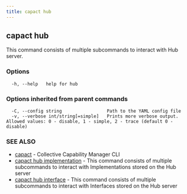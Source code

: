 ```yaml
---
title: capact hub
---
```


## capact hub

This command consists of multiple subcommands to interact with Hub server.

### Options

```
  -h, --help   help for hub
```

### Options inherited from parent commands

```
  -C, --config string                 Path to the YAML config file
  -v, --verbose int/string[=simple]   Prints more verbose output. Allowed values: 0 - disable, 1 - simple, 2 - trace (default 0 - disable)
```

### SEE ALSO

* [capact](capact.md)	 - Collective Capability Manager CLI
* [capact hub implementation](capact_hub_implementation.md)	 - This command consists of multiple subcommands to interact with Implementations stored on the Hub server
* [capact hub interface](capact_hub_interface.md)	 - This command consists of multiple subcommands to interact with Interfaces stored on the Hub server

